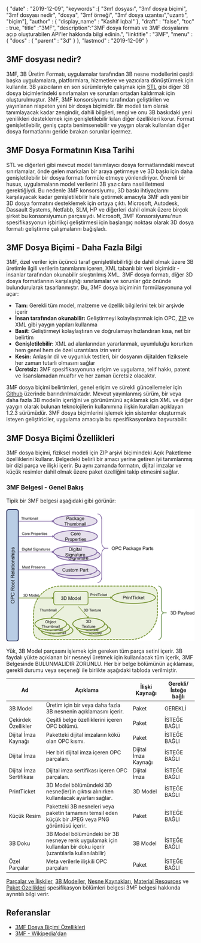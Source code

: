 {
  "date" : "2019-12-09",
  "keywords" :[ "3mf dosyası", "3mf dosya biçimi", "3mf dosyası nedir", "dosya", "3mf örneği", "3mf dosya uzantısı","uzantı", "biçim"],
  "author" : {
    "display_name" : "Kashif Iqbal"
},
  "draft" : "false",
  "toc" : true,
  "title" :"3MF",
  "description":"3MF dosya formatı ve 3MF dosyalarını açıp oluşturabilen API'ler hakkında bilgi edinin.",
  "linktitle" : "3MF",
  "menu" : {
    "docs" : {
      "parent" : "3d"
}
},
  "lastmod" : "2019-12-09"
}

## 3MF dosyası nedir?

3MF, 3B Üretim Formatı, uygulamalar tarafından 3B nesne modellerini çeşitli başka uygulamalara, platformlara, hizmetlere ve yazıcılara dönüştürmek için kullanılır. 3B yazıcıların en son sürümleriyle çalışmak için [STL](/tr/cad/stl/) gibi diğer 3B dosya biçimlerindeki sınırlamaları ve sorunları ortadan kaldırmak için oluşturulmuştur. 3MF, 3MF konsorsiyumu tarafından geliştirilen ve yayınlanan nispeten yeni bir dosya biçimidir. Bir modeli tam olarak tanımlayacak kadar zengindir, dahili bilgileri, rengi ve onu 3B baskıdaki yeni yenilikleri desteklemek için genişletilebilir kılan diğer özellikleri korur. Format genişletilebilir, geniş çapta benimsenebilir ve yaygın olarak kullanılan diğer dosya formatlarını geride bırakan sorunlar içermez.

## 3MF Dosya Formatının Kısa Tarihi

STL ve diğerleri gibi mevcut model tanımlayıcı dosya formatlarındaki mevcut sınırlamalar, önde gelen markaları bir araya getirmeye ve 3D baskı için daha genişletilebilir bir dosya formatı formüle etmeye yönlendiriyor. Önemli bir husus, uygulamaların model verilerini 3B yazıcılara nasıl iletmesi gerektiğiydi. Bu nedenle 3MF konsorsiyumu, 3D baskı ihtiyaçlarını karşılayacak kadar genişletilebilir hale getirmek amacıyla 3MF adlı yeni bir 3D dosya formatını desteklemek için ortaya çıktı. Microsoft, Autodesk, Dassault Systems, Netfabb, SLM, HP ve diğerleri dahil olmak üzere birçok şirket bu konsorsiyumun parçasıydı. Microsoft, 3MF Konsorsiyumu'nun spesifikasyonun işbirlikçi geliştirmesi için başlangıç noktası olarak 3D dosya formatı geliştirme çalışmalarını bağışladı.

## 3MF Dosya Biçimi - Daha Fazla Bilgi

3MF, özel veriler için üçüncü taraf genişletilebilirliği de dahil olmak üzere 3B üretimle ilgili verilerin tanımlarını içeren, XML tabanlı bir veri biçimidir - insanlar tarafından okunabilir sıkıştırılmış XML. 3MF dosya formatı, diğer 3D dosya formatlarının karşılaştığı sınırlamalar ve sorunlar göz önünde bulundurularak tasarlanmıştır. Bu, 3MF dosya biçiminin formülasyonuna yol açar:

* **Tam:** Gerekli tüm model, malzeme ve özellik bilgilerini tek bir arşivde içerir
* **İnsan tarafından okunabilir:** Geliştirmeyi kolaylaştırmak için OPC, [ZIP](/tr/compression/zip/) ve XML gibi yaygın yapıları kullanma
* **Basit:** Geliştirmeyi kolaylaştıran ve doğrulamayı hızlandıran kısa, net bir belirtim
* **Genişletilebilir:** XML ad alanlarından yararlanmak, uyumluluğu korurken hem genel hem de özel uzantılara izin verir
* **Kesin:** Anlaşılır dil ve uygunluk testleri, bir dosyanın dijitalden fiziksele her zaman tutarlı olmasını sağlar
* **Ücretsiz:** 3MF spesifikasyonuna erişim ve uygulama, telif hakkı, patent ve lisanslamadan muaftır ve her zaman ücretsiz olacaktır.

3MF dosya biçimi belirtimleri, genel erişim ve sürekli güncellemeler için [Github](https://github.com/3MFConsortium/spec_core/blob/master/3MF%20Core%20Specification.md) üzerinde barındırılmaktadır. Mevcut yayınlanmış sürüm, bir veya daha fazla 3B modelin içeriğini ve görünümünü açıklamak için XML ve diğer yaygın olarak bulunan teknolojilerin kullanımına ilişkin kuralları açıklayan 1.2.3 sürümüdür. 3MF dosya biçimlerini işlemek için sistemler oluşturmak isteyen geliştiriciler, uygulama amacıyla bu spesifikasyonlara başvurabilir.

## 3MF Dosya Biçimi Özellikleri

3MF dosya biçimi, fiziksel modeli için ZIP arşivi biçimindeki Açık Paketleme özelliklerini kullanır. Belgedeki belirli bir amacı yerine getiren iyi tanımlanmış bir dizi parça ve ilişki içerir. Bu aynı zamanda formatın, dijital imzalar ve küçük resimler dahil olmak üzere paket özelliğini takip etmesini sağlar.

### 3MF Belgesi - Genel Bakış

Tipik bir 3MF belgesi aşağıdaki gibi görünür:

![3MF Document Structure](https://raw.githubusercontent.com/3MFConsortium/spec_core/master/images/figure_2-1.png "3MF Document Structure")

Yük, 3B Model parçasını işlemek için gereken tüm parça setini içerir. 3B faydalı yükte açıklanan bir nesneyi üretmek için kullanılacak tüm içerik, 3MF Belgesinde BULUNMALIDIR ZORUNLU. Her bir belge bölümünün açıklaması, gerekli durumu veya seçeneği ile birlikte aşağıdaki tabloda verilmiştir.


|**Ad**|**Açıklama**|**İlişki Kaynağı**|**Gerekli/İsteğe bağlı**
--- | --- | --- | ---
|3B Model|Üretim için bir veya daha fazla 3B nesnenin açıklamasını içerir.|Paket|GEREKLİ
|Çekirdek Özellikler|Çeşitli belge özelliklerini içeren OPC bölümü.|Paket|İSTEĞE BAĞLI
|Dijital İmza Kaynağı|Paketteki dijital imzaların kökü olan OPC kısmı.|Paket|İSTEĞE BAĞLI
|Dijital İmza|Her biri dijital imza içeren OPC parçaları.|Dijital İmza Kaynağı|İSTEĞE BAĞLI
|Dijital İmza Sertifikası|Dijital imza sertifikası içeren OPC parçaları.|Dijital İmza|İSTEĞE BAĞLI
|PrintTicket|3D Model bölümündeki 3D nesne(ler)in çıktısı alınırken kullanılacak ayarları sağlar.|3D Model|İSTEĞE BAĞLI
|Küçük Resim|Paketteki 3B nesneleri veya paketin tamamını temsil eden küçük bir JPEG veya PNG görüntüsü içerir.|Paket|İSTEĞE BAĞLI
|3B Doku|3B Model bölümündeki bir 3B nesneye renk uygulamak için kullanılan bir doku içerir (uzantılarla kullanılabilir)|3B Model|İSTEĞE BAĞLI
|Özel Parçalar|Meta verilerle ilişkili OPC parçaları|Paket|İSTEĞE BAĞLI

[Parçalar ve İlişkiler](https://github.com/3MFConsortium/spec_core/blob/master/3MF%20Core%20Specification.md#chapter-2-parts-and-relationships), [3B Modeller](https://github.com/3MFConsortium/spec_core/blob/master/3MF%20Core%20Specification.md#chapter-3-3d-models), [Nesne Kaynakları](https://github.com/3MFConsortium/spec_core/blob/master/3MF%20Core%20Specification.md#chapter-4-object-resources), [Material Resources](https://github.com/3MFConsortium/spec_core/blob/master/3MF%20Core%20Specification.md#chapter-5-material-resources) ve [Paket Özellikleri](https://github.com/3MFConsortium/spec_core/blob/master/3MF%20Core%20Specification.md#chapter-6-3mf-document-package-features) spesifikasyon bölümleri belgesi 3MF belgesi hakkında ayrıntılı bilgi verir.

## Referanslar ##

* [3MF Dosya Biçimi Özellikleri](https://github.com/3MFConsortium/spec_core)
* [3MF - Wikipedia'dan](https://en.wikipedia.org/wiki/3D_Manufacturing_Format)

